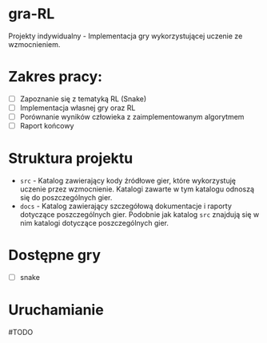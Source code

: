 # gra-RL
Projekty indywidualny - Implementacja gry wykorzystującej uczenie ze wzmocnieniem.

# Zakres pracy:
- [ ] Zapoznanie się z tematyką RL (Snake)
- [ ] Implementacja własnej gry oraz RL
- [ ] Porównanie wyników człowieka z zaimplementowanym algorytmem
- [ ] Raport końcowy

# Struktura projektu

- `src` - Katalog zawierający kody źródłowe gier, które wykorzystuję uczenie przez wzmocnienie. Katalogi zawarte w tym katalogu odnoszą się do poszczególnych gier.
- `docs` - Katalog zawierający szczegółową dokumentacje i raporty dotyczące poszczególnych gier. Podobnie jak katalog `src` znajdują się w nim katalogi dotyczące poszczególnych gier.

# Dostępne gry
- [ ] snake

# Uruchamianie

#TODO